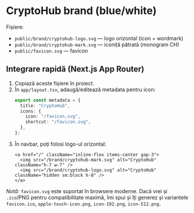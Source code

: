 # CryptoHub brand (blue/white)

Fișiere:
- `public/brand/cryptohub-logo.svg`  — logo orizontal (icon + wordmark)
- `public/brand/cryptohub-mark.svg`  — iconiță pătrată (monogram CH)
- `public/favicon.svg`                — favicon

## Integrare rapidă (Next.js App Router)

1) Copiază aceste fișiere în proiect.
2) În `app/layout.tsx`, adaugă/editează metadata pentru icon:
   ```ts
   export const metadata = {
     title: "CryptoHub",
     icons: {
       icon: "/favicon.svg",
       shortcut: "/favicon.svg",
     },
   };
   ```
3) În navbar, poți folosi logo-ul orizontal:
   ```tsx
   <a href="/" className="inline-flex items-center gap-3">
     <img src="/brand/cryptohub-mark.svg" alt="CryptoHub" className="h-7 w-7" />
     <img src="/brand/cryptohub-logo.svg" alt="CryptoHub" className="hidden sm:block h-8" />
   </a>
   ```

*Notă:* `favicon.svg` este suportat în browsere moderne. Dacă vrei și `.ico`/PNG pentru compatibilitate maximă,
îmi spui și îți generez și variantele `favicon.ico`, `apple-touch-icon.png`, `icon-192.png`, `icon-512.png`.
